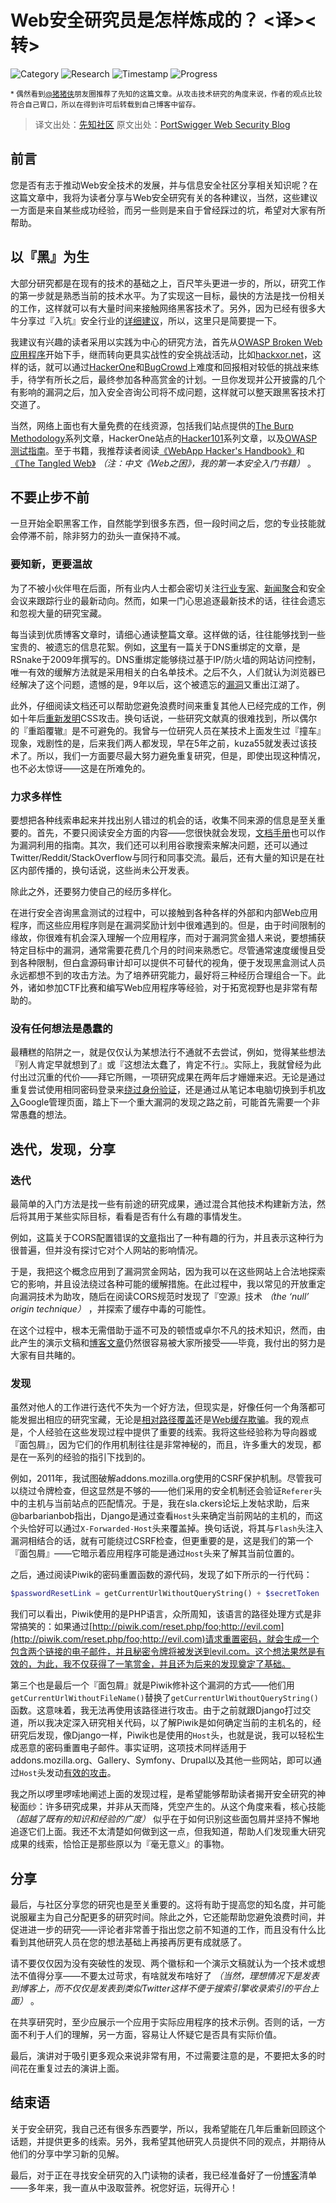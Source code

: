 # Web安全研究员是怎样炼成的？ <译><转>

![Category](https://img.shields.io/badge/category-methodology-blue.svg)
![Research](https://img.shields.io/badge/research-web_security-blue.svg)
![Timestamp](https://img.shields.io/badge/timestamp-1527560495-lightgrey.svg)
![Progress](https://img.shields.io/badge/progress-100%25-brightgreen.svg)

<sub>* 偶然看到[@猪猪侠](http://weibo.com/ringzero)朋友圈推荐了先知的这篇文章。从攻击技术研究的角度来说，作者的观点比较符合自己胃口，所以在得到许可后转载到自己博客中留存。</sub>

> 译文出处：[先知社区](https://xz.aliyun.com/t/2358)
> 原文出处：[PortSwigger Web Security Blog](https://portswigger.net/blog/so-you-want-to-be-a-web-security-researcher)

## 前言

您是否有志于推动Web安全技术的发展，并与信息安全社区分享相关知识呢？在这篇文章中，我将为读者分享与Web安全研究有关的各种建议，当然，这些建议一方面是来自某些成功经验，而另一些则是来自于曾经踩过的坑，希望对大家有所帮助。

## 以『黑』为生

大部分研究都是在现有的技术的基础之上，百尺竿头更进一步的，所以，研究工作的第一步就是熟悉当前的技术水平。为了实现这一目标，最快的方法是找一份相关的工作，这样就可以有大量时间来接触网络黑客技术了。另外，因为已经有很多大牛分享过『入坑』安全行业的[详细建议](https://medium.com/@niruragu/so-you-want-to-be-a-security-engineer-d8775976afb7)，所以，这里只是简要提一下。

我建议有兴趣的读者采用以实践为中心的研究方法，首先从[OWASP Broken Web应用程序](https://www.owasp.org/index.php/OWASP_Broken_Web_Applications_Project)开始下手，继而转向更具实战性的安全挑战活动，比如[hackxor.net](https://hackxor.net/)，这样的话，就可以通过[HackerOne](https://hackerone.com/)和[BugCrowd](https://bugcrowd.com/)上难度和回报相对较低的挑战来练手，待学有所长之后，最终参加各种高赏金的计划。一旦你发现并公开披露的几个有影响的漏洞之后，加入安全咨询公司将不成问题，这样就可以整天跟黑客技术打交道了。

当然，网络上面也有大量免费的在线资源，包括我们站点提供的[The Burp Methodology](https://support.portswigger.net/customer/portal/articles/2326039-the-burp-methodology)系列文章，HackerOne站点的[Hacker101](https://www.hackerone.com/hacker101)系列文章，以及[OWASP测试指南](https://www.owasp.org/index.php/OWASP_Testing_Guide_v4_Table_of_Contents)。至于书籍，我推荐读者阅读[《WebApp Hacker's Handbook》](https://www.amazon.com/Web-Application-Hackers-Handbook-Exploiting-ebook/dp/B005LVQA9S)和[《The Tangled Web》](https://nostarch.com/tangledweb) *（注：中文《Web之困》，我的第一本安全入门书籍）* 。

## 不要止步不前

一旦开始全职黑客工作，自然能学到很多东西，但一段时间之后，您的专业技能就会停滞不前，除非努力的劲头一直保持不减。

### 要知新，更要温故

为了不被小伙伴甩在后面，所有业内人士都会密切关注[行业专家](https://twitter.com/albinowax/following)、[新闻聚合](https://www.reddit.com/r/netsec/)和安全会议来跟踪行业的最新动向。然而，如果一门心思追逐最新技术的话，往往会遗忘和忽视大量的研究宝藏。

每当读到优质博客文章时，请细心通读整篇文章。这样做的话，往往能够找到一些宝贵的、被遗忘的信息花絮。例如，[这里](https://web.archive.org/web/20110403015721/http://ha.ckers.org:80/blog/20091201/dns-rebinding-video/)有一篇关于DNS重绑定的文章，是RSnake于2009年撰写的。DNS重绑定能够绕过基于IP/防火墙的网站访问控制，唯一有效的缓解方法就是采用相关的白名单技术。之后不久，人们就认为浏览器已经解决了这个问题，遗憾的是，9年以后，这个被遗忘的[漏洞](https://bugs.chromium.org/p/project-zero/issues/detail?id=1524)又重出江湖了。

此外，仔细阅读文档还可以帮助您避免浪费时间来重复其他人已经完成的工作，例如十年后[重新发明](https://twitter.com/LiveOverflow/status/967122565058715648)CSS攻击。换句话说，一些研究文献真的很难找到，所以偶尔的『重蹈覆辙』是不可避免的。我曾与一位研究人员在某技术上面发生过『撞车』现象，戏剧性的是，后来我们两人都发现，早在5年之前，kuza55就发表过该技术了。所以，我们一方面要尽最大努力避免重复研究，但是，即使出现这种情况，也不必太惊讶——这是在所难免的。

### 力求多样性

要想把各种线索串起来并找出别人错过的机会的话，收集不同来源的信息是至关重要的。首先，不要只阅读安全方面的内容——您很快就会发现，[文档手册](http://blog.portswigger.net/2015/08/server-side-template-injection.html#FreeMarker)也可以作为漏洞利用的指南。其次，我们还可以利用谷歌搜索来解决问题，还可以通过Twitter/Reddit/StackOverflow与同行和同事交流。最后，还有大量的知识是在社区内部传播的，换句话说，这些尚未公开发表。

除此之外，还要努力使自己的经历多样化。

在进行安全咨询黑盒测试的过程中，可以接触到各种各样的外部和内部Web应用程序，而这些应用程序则是在漏洞奖励计划中很难遇到的。但是，由于时间限制的缘故，你很难有机会深入理解一个应用程序，而对于漏洞赏金猎人来说，要想捕获特定目标中的漏洞，通常需要花费几个月的时间来熟悉它。尽管通常速度缓慢且受到各种限制，但白盒源码审计却可以提供不可替代的视角，便于发现黑盒测试人员永远都想不到的攻击方法。为了培养研究能力，最好将三种经历合理组合一下。此外，诸如参加CTF比赛和编写Web应用程序等经验，对于拓宽视野也是非常有帮助的。

### 没有任何想法是愚蠢的

最糟糕的陷阱之一，就是仅仅认为某想法行不通就不去尝试，例如，觉得某些想法『别人肯定早就想到了』或『这想法太蠢了，肯定不行』。实际上，我就曾经为此付出过沉重的代价——拜它所赐，一项研究成果在两年后才姗姗来迟。无论是通过重复尝试使用相同密码登录来[绕过身份验证](https://blog.rapid7.com/2012/06/11/cve-2012-2122-a-tragically-comedic-security-flaw-in-mysql/)，还是通过从笔记本电脑切换到手机[攻入](https://medium.com/bugbountywriteup/bypassing-googles-fix-to-access-their-internal-admin-panels-12acd3d821e3)Google管理页面，踏上下一个重大漏洞的发现之路之前，可能首先需要一个非常愚蠢的想法。

## 迭代，发现，分享

### 迭代

最简单的入门方法是找一些有前途的研究成果，通过混合其他技术构建新方法，然后将其用于某些实际目标，看看是否有什么有趣的事情发生。

例如，这篇关于CORS配置错误的[文章](https://ejj.io/misconfigured-cors/index.html)指出了一种有趣的行为，并且表示这种行为很普遍，但并没有探讨它对个人网站的影响情况。

于是，我把这个概念应用到了漏洞赏金网站，因为我可以在这些网站上合法地探索它的影响，并且设法绕过各种可能的缓解措施。在此过程中，我以常见的开放重定向漏洞技术为助攻，随后在阅读CORS规范时发现了『空源』技术 *（the ‘null’ origin technique）* ，并探索了缓存中毒的可能性。

在这个过程中，根本无需借助于遥不可及的顿悟或卓尔不凡的技术知识，然而，由此产生的演示文稿和[博客文章](https://portswigger.net/blog/exploiting-cors-misconfigurations-for-bitcoins-and-bounties)仍然很容易被大家所接受——毕竟，我付出的努力是大家有目共睹的。

### 发现

虽然对他人的工作进行迭代不失为一个好方法，但现实是，好像任何一个角落都可能发掘出相应的研究宝藏，无论是[相对路径覆盖](http://www.thespanner.co.uk/2014/03/21/rpo/)还是[Web缓存欺骗](https://omergil.blogspot.co.uk/2017/02/web-cache-deception-attack.html)。我的观点是，个人经验在这些发现过程中提供了重要的线索。我将这些经验称为导向器或『面包屑』，因为它们的作用机制往往是非常神秘的，而且，许多重大的发现，都是在一系列的经验的指引下找到的。

例如，2011年，我试图破解addons.mozilla.org使用的CSRF保护机制。尽管我可以绕过令牌检查，但这显然是不够的——他们采用的安全机制还会验证`Referer`头中的主机与当前站点的匹配情况。于是，我在sla.ckers论坛上发帖求助，后来@barbarianbob指出，Django是通过查看`Host`头来确定当前网站的主机的，而这个头恰好可以通过`X-Forwarded-Host`头来覆盖掉。换句话说，将其与`Flash`头注入漏洞相结合的话，就有可能绕过CSRF检查，但更重要的是，这是我们的第一个『面包屑』——它暗示着应用程序可能是通过`Host`头来了解其当前位置的。

之后，通过阅读Piwik的密码重置函数的源代码，发现了如下所示的一行代码：

```php
$passwordResetLink = getCurrentUrlWithoutQueryString() + $secretToken
```

我们可以看出，Piwik使用的是PHP语言，众所周知，该语言的路径处理方式是非常搞笑的：如果通过[http://piwik.com/reset.php/foo;http://evil.com](http://piwik.com/reset.php/foo;http://evil.com)请求重置密码，就会生成一个包含两个链接的电子邮件，并且秘密令牌将被发送到evil.com。这个想法果然是有效的，为此，我不仅获得了一笔赏金，并且还为后来的发现奠定了基础。

第三个也是最后一个『面包屑』就是Piwik修补这个漏洞的方式——他们用`getCurrentUrlWithoutFileName()`替换了`getCurrentUrlWithoutQueryString()`函数。这意味着，我无法再使用该路径进行攻击。由于之前就跟Django打过交道，所以我决定深入研究相关代码，以了解Piwik是如何确定当前的主机名的，经研究后发现，像Django一样，Piwik也是使用的`Host`头，也就是说，我可以轻松生成恶意的密码重置电子邮件。事实证明，这项技术同样适用于addons.mozilla.org、Gallery、Symfony、Drupal以及其他一些网站，即可以通过`Host`头发动[有效的攻击](https://www.skeletonscribe.net/2013/05/practical-http-host-header-attacks.html)。

我之所以啰里啰嗦地阐述上面的发现过程，是希望能够帮助读者揭开安全研究的神秘面纱：许多研究成果，并非从天而降，凭空产生的。从这个角度来看，核心技能 *（超越了既有的知识和经验的广度）* 似乎在于如何识别这些面包屑并坚持不懈地追逐它们上面。我还不太清楚如何做到这一点，但我知道，帮助人们发现重大研究成果的线索，恰恰正是那些原以为『毫无意义』的事物。

## 分享

最后，与社区分享您的研究也是至关重要的。这将有助于提高您的知名度，并可能说服雇主为自己分配更多的研究时间。除此之外，它还能帮助您避免浪费时间，并促进进一步的研究——评论者非常善于指出您之前不知道的工作，而且没有什么比看到其他研究人员在您的想法基础上再接再厉更有成就感了。

请不要仅仅因为没有突破性的发现、两个徽标和一个演示文稿就认为一个技术或想法不值得分享——不要太过苛求，有啥就发布啥好了 *（当然，理想情况下是发表到博客上，而不仅仅是发表到类似Twitter这样不便于搜索引擎收录索引的平台上面）* 。

在共享研究时，至少应展示一个应用于实际应用程序的技术示例。否则的话，一方面不利于人们的理解，另一方面，容易让人怀疑它是否具有实际价值。

最后，演讲对于吸引更多观众来说非常有用，不过需要注意的是，不要把太多的时间花在重复过去的演讲上面。

## 结束语

关于安全研究，我自己还有很多东西要学，所以，我希望能在几年后重新回顾这个话题，并提供更多的线索。另外，我希望其他研究人员提供不同的观点，并期待从他们的分享中学习新的见解。

最后，对于正在寻找安全研究的入门读物的读者，我已经准备好了一份[博客](https://skeletonscribe.net/#inspiration)清单——多年来，我一直从中汲取营养。祝您好运，玩得开心！